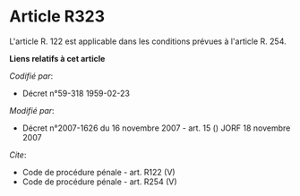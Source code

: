 # Article R323

L'article R. 122 est applicable dans les conditions prévues à l'article R. 254.

**Liens relatifs à cet article**

_Codifié par_:

  - Décret n°59-318 1959-02-23

_Modifié par_:

  - Décret n°2007-1626 du 16 novembre 2007 - art. 15 () JORF 18 novembre 2007

_Cite_:

  - Code de procédure pénale - art. R122 (V)
  - Code de procédure pénale - art. R254 (V)
